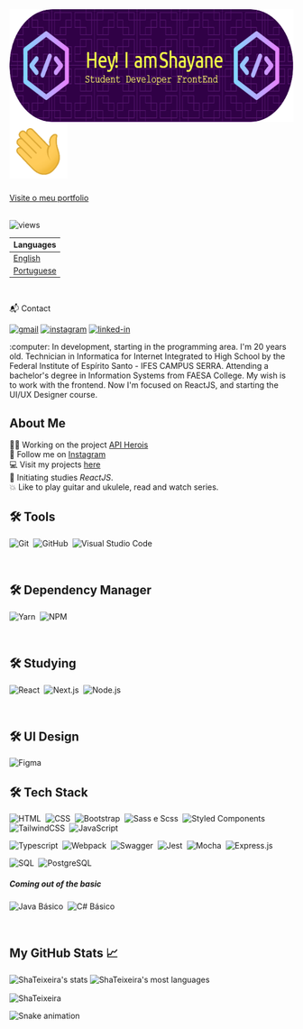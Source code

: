 <img align="right" height="200rem" src="./.github/profile-github.png" alt="apresentação pessoal"/>

<br/>

<h1 align="left"><img src="https://raw.githubusercontent.com/ABSphreak/ABSphreak/master/gifs/Hi.gif" height="100px"></h1>
</h1>
<a href="https://shateixeira.github.io/">Visite o meu portfolio</a>

<br/>
<br />

 ![views](https://estruyf-github.azurewebsites.net/api/VisitorHit?user=ShaTeixeira&repo=ShaTeixera&countColorcountColor)

|   Languages   |
|-----------|
|[English](README.md)| 
|[Portuguese](readme_ptBR.md)| 

<br />

📬 Contact

[![gmail](https://img.shields.io/badge/Gmail-D14836?style=for-the-badge&logo=Gmail&logoColor=white)](mailto:mailto:shayaneteixeira@gmail.com)
[![instagram](https://img.shields.io/badge/Instagram-E4405F?style=for-the-badge&logo=instagram&logoColor=white)](https://www.instagram.com/shay_teixeir02/)
[![linked-in](https://img.shields.io/badge/Linkedin-0077B5?style=for-the-badge&logo=LinkedIn&logoColor=white)](https://www.linkedin.com/in/shayane-teixeira-4520b2196/)


<p align="left"> 
  :computer: In development, starting in the programming area. I'm 20 years old. Technician in Informatica for Internet Integrated to High School by the Federal Institute of Espírito Santo - IFES CAMPUS SERRA. Attending a bachelor's degree in Information Systems from FAESA College. My wish is to work with the frontend. Now I'm focused on ReactJS, and starting the UI/UX Designer course.
</p>
   
<!-- About //https://github.com/ShaTeixeira/pets -->

## About Me
  👩‍🎓 Working on the project [API Herois]()
  <br />
  🔆 Follow me on [Instagram](https://www.instagram.com/byte__dev/)
  <br />
  💻 Visit my projects [here](https://github.com/ShaTeixeira?tab=repositories)
  <br />
  🔷 Initiating studies *ReactJS*.
  <br />
  💥 Like to play guitar and ukulele, read and watch series.
<br>

## 🛠 Tools
![Git](https://img.shields.io/badge/-Git-05122A?style=for-the-badge&logo=GIT&logoColor=git)&nbsp;
![GitHub](https://img.shields.io/badge/-GitHub-05122A?style=for-the-badge&logo=GITHUB&logoColor=github)&nbsp;
![Visual Studio Code](https://img.shields.io/badge/-Visual%20Studio%20Code-05122A?style=for-the-badge&logo=Visual-Studio-Code&logoColor=vscode)&nbsp;

<br>

## 🛠 Dependency Manager
![Yarn](https://img.shields.io/badge/-Yarn-05122A?style=for-the-badge&logo=Yarn&logoColor=Yarn)&nbsp;
![NPM](https://img.shields.io/badge/-NPM-05122A?style=for-the-badge&logo=NPM&logoColor=NPM)&nbsp;

<br>

## 🛠 Studying
![React](https://img.shields.io/badge/React-05122A?style=for-the-badge&logo=React&logoColor=React)&nbsp;
![Next.js](https://img.shields.io/badge/Next.js-05122A?style=for-the-badge&logo=Next.js&logoColor=Next.jsS)&nbsp;
![Node.js](https://img.shields.io/badge/node.js-05122A?style=for-the-badge&logo=node.js&logoColor=node.js)&nbsp;

<br>

## 🛠 UI Design

![Figma](https://img.shields.io/badge/-Figma-05122A?style=for-the-badge&logo=Figma&logoColor=Figma)&nbsp;

## 🛠 Tech Stack

![HTML](https://img.shields.io/badge/-HTML-05122A?style=for-the-badge&logo=HTML5&logoColor=html)&nbsp;
![CSS](https://img.shields.io/badge/-CSS-05122A?style=for-the-badge&logo=CSS3&logoColor=css)&nbsp;
![Bootstrap](https://img.shields.io/badge/-Bootstrap-05122A?style=for-the-badge&logo=Bootstrap&logoColor=Bootstrap)&nbsp;
![Sass e Scss](https://img.shields.io/badge/-Sass-05122A?style=for-the-badge&logo=Sass&logoColor=Sass)&nbsp;
![Styled Components](https://img.shields.io/badge/-styledcomponents-05122A?style=for-the-badge&logo=styledcomponents&logoColor=styledcomponents)&nbsp;
![TailwindCSS](https://img.shields.io/badge/-TailwindCSS-05122A?style=for-the-badge&logo=TailwindCSS&logoColor=TailwindCSS)&nbsp;
![JavaScript](https://img.shields.io/badge/-JavaScript-05122A?style=for-the-badge&logo=JAVASCRIPT&logoColor=javascript)&nbsp;
<!--![React](https://img.shields.io/badge/React-05122A?style=for-the-badge&logo=React&logoColor=React)&nbsp;![Node.js](https://img.shields.io/badge/node.js-05122A?style=for-the-badge&logo=node.js&logoColor=node.js)&nbsp;-->
![Typescript](https://img.shields.io/badge/-Typescript-05122A?style=for-the-badge&logo=Typescript&logoColor=Typescript)&nbsp;
![Webpack](https://img.shields.io/badge/-Webpack-05122A?style=for-the-badge&logo=Webpack&logoColor=Webpack)&nbsp;
![Swagger](https://img.shields.io/badge/-Swagger-05122A?style=for-the-badge&logo=Swagger&logoColor=Swagger)&nbsp;
![Jest](https://img.shields.io/badge/-Jest-05122A?style=for-the-badge&logo=Jest&logoColor=Jest)&nbsp;
![Mocha](https://img.shields.io/badge/-Mocha-05122A?style=for-the-badge&logo=Mocha&logoColor=Mocha)&nbsp;
![Express.js](https://img.shields.io/badge/-Express-05122A?style=for-the-badge&logo=Express&logoColor=Express)&nbsp;
<!--![Instanbul.js](https://img.shields.io/badge/-Instanbul.js-05122A?style=for-the-badge&logo=Instanbul.js&logoColor=Instanbul.js)&nbsp;-->
![SQL](https://img.shields.io/badge/-SQL-05122A?style=for-the-badge&logo=mySQL&logoColor=SQL)&nbsp;
![PostgreSQL](https://img.shields.io/badge/-PostgreSQL-05122A?style=for-the-badge&logo=PostgreSQL&logoColor=PostgreSQL)&nbsp;
<!--![MongoDB](https://img.shields.io/badge/-MongoDB-05122A?style=for-the-badge&logo=MongoDB&logoColor=MongoDB)&nbsp;
[Docker](https://img.shields.io/badge/-Docker-05122A?style=for-the-badge&logo=Docker&logoColor=Docker)&nbsp;
![JWT](https://img.shields.io/badge/JWT-black?style=flat-square&logo=JSON%20web%20tokens)-->

##### Coming out of the basic
![Java Básico](https://img.shields.io/badge/-Java-D14836?style=for-the-badge&logo=Java&logoColor=Java)&nbsp;
![C# Básico](https://img.shields.io/badge/C%23-239120?style=for-the-badge&logo=c-sharp&logoColor=white)&nbsp;

<br>

## My GitHub Stats 📈

<img width="500em" src="https://github-readme-stats.vercel.app/api?username=ShaTeixeira&show_icons=true&theme=tokyonight" alt="ShaTeixeira's stats"/>
<img width="500em" src="https://github-readme-stats.vercel.app/api/top-langs/?username=ShaTeixeira&layout=compact&theme=tokyonight" alt="ShaTeixeira's most languages"/>
<p><img align="center" src="https://github-readme-streak-stats.herokuapp.com/?user=ShaTeixeira&theme=tokyonight" alt="ShaTeixeira" /></p>


![Snake animation](https://github.com/shateixeira/shateixeira/blob/output/github-contribution-grid-snake.svg)&nbsp;
